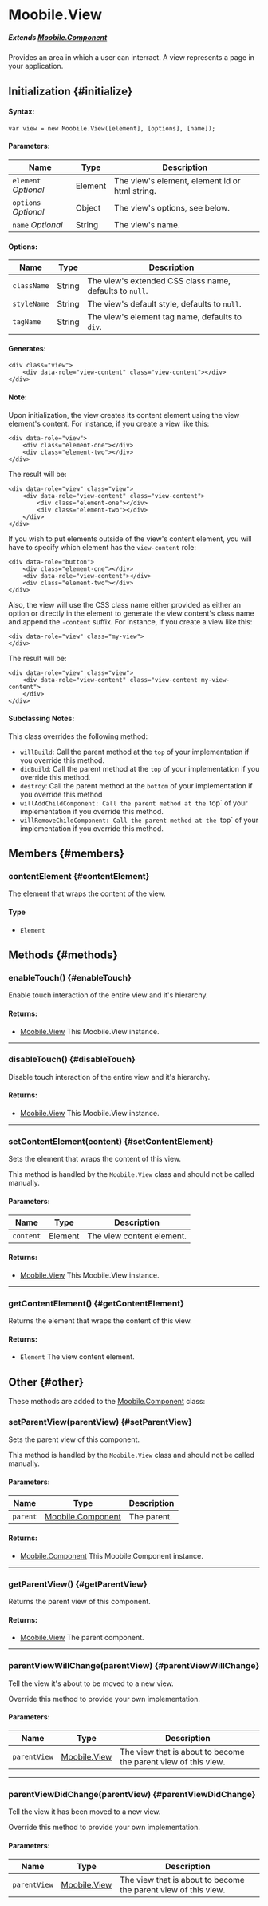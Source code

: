 Moobile.View
================================================================================

##### Extends [Moobile.Component](../Component/Component.md)

Provides an area in which a user can interract. A view represents a page in your application.

Initialization {#initialize}
--------------------------------------------------------------------------------

#### Syntax:

	var view = new Moobile.View([element], [options], [name]);

#### Parameters:

Name                 | Type    | Description
-------------------- | ------- | -----------
`element` *Optional* | Element | The view's element, element id or html string.
`options` *Optional* | Object  | The view's options, see below.
`name`    *Optional* | String  | The view's name.

#### Options:

Name        | Type   | Description
----------- | ------ | -----------
`className` | String | The view's extended CSS class name, defaults to `null`.
`styleName` | String | The view's default style, defaults to `null`.
`tagName`   | String | The view's element tag name, defaults to `div`.

#### Generates:

	<div class="view">
		<div data-role="view-content" class="view-content"></div>
	</div>

#### Note:

Upon initialization, the view creates its content element using the view element's content. For instance, if you create a view like this:

	<div data-role="view">
		<div class="element-one"></div>
		<div class="element-two"></div>
	</div>

The result will be:

	<div data-role="view" class="view">
		<div data-role="view-content" class="view-content">
			<div class="element-one"></div>
			<div class="element-two"></div>
		</div>
	</div>

If you wish to put elements outside of the view's content element, you will have to specify which element has the `view-content` role:

	<div data-role="button">
		<div class="element-one"></div>
		<div data-role="view-content"></div>
		<div class="element-two"></div>
	</div>

Also, the view will use the CSS class name either provided as either an option or directly in the element to generate the view content's class name and append the `-content` suffix. For instance, if you create a view like this:

	<div data-role="view" class="my-view">
	</div>

The result will be:

	<div data-role="view" class="view">
		<div data-role="view-content" class="view-content my-view-content">
		</div>
	</div>

#### Subclassing Notes:

This class overrides the following method:

- `willBuild`: Call the parent method at the `top` of your implementation if you override this method.
- `didBuild`: Call the parent method at the `top` of your implementation if you override this method.
- `destroy`: Call the parent method at the `bottom` of your implementation if you override this method
- `willAddChildComponent: Call the parent method at the `top` of your implementation if you override this method.
- `willRemoveChildComponent: Call the parent method at the `top` of your implementation if you override this method.

Members {#members}
--------------------------------------------------------------------------------

### contentElement {#contentElement}

The element that wraps the content of the view.

#### Type

- `Element`

Methods {#methods}
--------------------------------------------------------------------------------

### enableTouch() {#enableTouch}

Enable touch interaction of the entire view and it's hierarchy.

#### Returns:

- [Moobile.View](../View/View.md) This Moobile.View instance.

-----

### disableTouch() {#disableTouch}

Disable touch interaction of the entire view and it's hierarchy.

#### Returns:

- [Moobile.View](../View/View.md) This Moobile.View instance.

-----

### setContentElement(content) {#setContentElement}

Sets the element that wraps the content of this view.

This method is handled by the `Moobile.View` class and should not be called manually.

#### Parameters:

Name      | Type    | Description
--------- | ------- | -----------
`content` | Element | The view content element.

#### Returns:

- [Moobile.View](../View/View.md) This Moobile.View instance.

-----

### getContentElement() {#getContentElement}

Returns the element that wraps the content of this view.

#### Returns:

- `Element` The view content element.

Other {#other}
--------------------------------------------------------------------------------

<span class="important">These methods are added to the [Moobile.Component](../Component/Component.md) class:</span>

### setParentView(parentView) {#setParentView}

Sets the parent view of this component.

This method is handled by the `Moobile.View` class and should not be called manually.

#### Parameters:

Name     | Type                                           | Description
-------- | ---------------------------------------------- | -----------
`parent` | [Moobile.Component](../Component/Component.md) | The parent.

#### Returns:

- [Moobile.Component](../Component/Component.md) This Moobile.Component instance.

-----

### getParentView() {#getParentView}

Returns the parent view of this component.

#### Returns:

- [Moobile.View](../View/View.md) The parent component.

-----

### parentViewWillChange(parentView) {#parentViewWillChange}

Tell the view it's about to be moved to a new view.

Override this method to provide your own implementation.

#### Parameters:

Name         | Type                            | Description
------------ | ------------------------------- | -----------
`parentView` | [Moobile.View](../View/View.md) | The view that is about to become the parent view of this view.

-----

### parentViewDidChange(parentView) {#parentViewDidChange}

Tell the view it has been moved to a new view.

Override this method to provide your own implementation.

#### Parameters:

Name         | Type                            | Description
------------ | ------------------------------- | -----------
`parentView` | [Moobile.View](../View/View.md) | The view that is about to become the parent view of this view.
